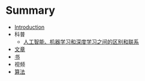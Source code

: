# Summary

* [Introduction](README.md)
* 科普
  * [人工智能、机器学习和深度学习之间的区别和联系](chapter1.md)
* [文章](wen-zhang.md)
* [书](shu.md)
* 视频
* [算法](suan-fa.md)

